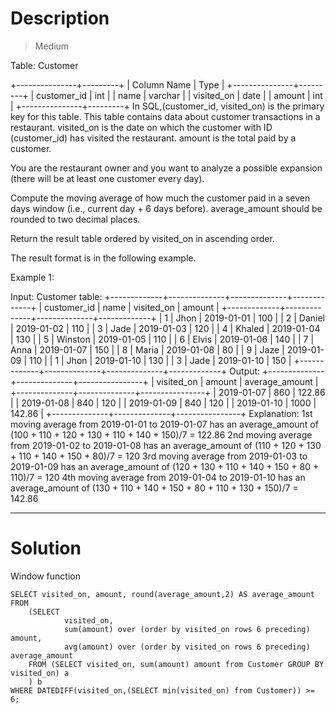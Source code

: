 # Description

> Medium

Table: Customer

+---------------+---------+
| Column Name | Type |
+---------------+---------+
| customer_id | int |
| name | varchar |
| visited_on | date |
| amount | int |
+---------------+---------+
In SQL,(customer_id, visited_on) is the primary key for this table.
This table contains data about customer transactions in a restaurant.
visited_on is the date on which the customer with ID (customer_id) has visited the restaurant.
amount is the total paid by a customer.

You are the restaurant owner and you want to analyze a possible expansion (there will be at least one customer every day).

Compute the moving average of how much the customer paid in a seven days window (i.e., current day + 6 days before). average_amount should be rounded to two decimal places.

Return the result table ordered by visited_on in ascending order.

The result format is in the following example.

Example 1:

Input:
Customer table:
+-------------+--------------+--------------+-------------+
| customer_id | name | visited_on | amount |
+-------------+--------------+--------------+-------------+
| 1 | Jhon | 2019-01-01 | 100 |
| 2 | Daniel | 2019-01-02 | 110 |
| 3 | Jade | 2019-01-03 | 120 |
| 4 | Khaled | 2019-01-04 | 130 |
| 5 | Winston | 2019-01-05 | 110 |
| 6 | Elvis | 2019-01-06 | 140 |
| 7 | Anna | 2019-01-07 | 150 |
| 8 | Maria | 2019-01-08 | 80 |
| 9 | Jaze | 2019-01-09 | 110 |
| 1 | Jhon | 2019-01-10 | 130 |
| 3 | Jade | 2019-01-10 | 150 |
+-------------+--------------+--------------+-------------+
Output:
+--------------+--------------+----------------+
| visited_on | amount | average_amount |
+--------------+--------------+----------------+
| 2019-01-07 | 860 | 122.86 |
| 2019-01-08 | 840 | 120 |
| 2019-01-09 | 840 | 120 |
| 2019-01-10 | 1000 | 142.86 |
+--------------+--------------+----------------+
Explanation:
1st moving average from 2019-01-01 to 2019-01-07 has an average_amount of (100 + 110 + 120 + 130 + 110 + 140 + 150)/7 = 122.86
2nd moving average from 2019-01-02 to 2019-01-08 has an average_amount of (110 + 120 + 130 + 110 + 140 + 150 + 80)/7 = 120
3rd moving average from 2019-01-03 to 2019-01-09 has an average_amount of (120 + 130 + 110 + 140 + 150 + 80 + 110)/7 = 120
4th moving average from 2019-01-04 to 2019-01-10 has an average_amount of (130 + 110 + 140 + 150 + 80 + 110 + 130 + 150)/7 = 142.86

---

# Solution

Window function

```MySQL
SELECT visited_on, amount, round(average_amount,2) AS average_amount
FROM
	(SELECT
            visited_on,
	        sum(amount) over (order by visited_on rows 6 preceding) amount,
	        avg(amount) over (order by visited_on rows 6 preceding) average_amount
	FROM (SELECT visited_on, sum(amount) amount from Customer GROUP BY visited_on) a
	) b
WHERE DATEDIFF(visited_on,(SELECT min(visited_on) from Customer)) >= 6;
```
